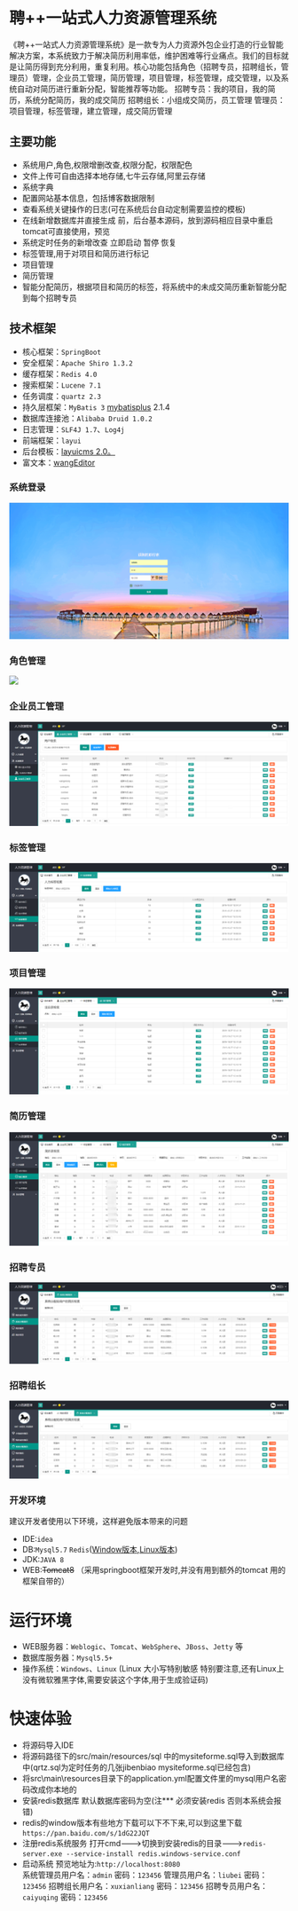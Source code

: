 # 聘++一站式人力资源管理系统
《聘++一站式人力资源管理系统》是一款专为人力资源外包企业打造的行业智能解决方案，本系统致力于解决简历利用率低，维护困难等行业痛点。我们的目标就是让简历得到充分利用，重复利用。核心功能包括角色（招聘专员，招聘组长，管理员）管理，企业员工管理，简历管理，项目管理，标签管理，成交管理，以及系统自动对简历进行重新分配，智能推荐等功能。
招聘专员：我的项目，我的简历，系统分配简历，我的成交简历
招聘组长：小组成交简历，员工管理
管理员：项目管理，标签管理，建立管理，成交简历管理

## 主要功能
* 系统用户,角色,权限增删改查,权限分配，权限配色<br/>
* 文件上传可自由选择本地存储,七牛云存储,阿里云存储
* 系统字典<br/>
* 配置网站基本信息，包括博客数据限制<br/>
* 查看系统关键操作的日志(可在系统后台自动定制需要监控的模板)<br/>
* 在线新增数据库并直接生成 前，后台基本源码，放到源码相应目录中重启tomcat可直接使用，预览<br/>
* 系统定时任务的新增改查 立即启动 暂停 恢复<br/>
* 标签管理,用于对项目和简历进行标记
* 项目管理
* 简历管理
* 智能分配简历，根据项目和简历的标签，将系统中的未成交简历重新智能分配到每个招聘专员

## 技术框架
* 核心框架：`SpringBoot`
* 安全框架：`Apache Shiro 1.3.2`
* 缓存框架：`Redis 4.0`
* 搜索框架：`Lucene 7.1`
* 任务调度：`quartz 2.3`
* 持久层框架：`MyBatis 3` <a href="http://baomidou.oschina.io/mybatis-plus-doc/#/" target="_blank">mybatisplus</a> 2.1.4
* 数据库连接池：`Alibaba Druid 1.0.2`
* 日志管理：`SLF4J 1.7`、`Log4j`
* 前端框架：`layui`
* 后台模板：<a href="http://layuicms.gitee.io/layuicms2.0/index.html" target="_blank">layuicms 2.0。</a>
* 富文本：<a href="http://www.wangeditor.com/" target="_blank">wangEditor</a>

### 系统登录
![](/src/main/resources/static/images/%E7%99%BB%E5%BD%95%E9%A1%B5.png)
### 角色管理
![](https://github.com/zhupanlinch/PinPlus/blob/master/src/main/resources/static/images/%E6%A0%87%E7%AD%BE%E7%AE%A1%E7%90%86.png/角色管理.png)
### 企业员工管理
![](/src/main/resources/static/images/企业员工管理.png)
### 标签管理
![](/src/main/resources/static/images/标签管理.png)
### 项目管理
![](/src/main/resources/static/images/项目管理.png)
### 简历管理
![](/src/main/resources/static/images/简历管理.png)
### 招聘专员
![](/src/main/resources/static/images/招聘专员.png)
### 招聘组长
![](/src/main/resources/static/images/招聘组长.png)

### 开发环境
建议开发者使用以下环境，这样避免版本带来的问题
* IDE:`idea`
* DB:`Mysql5.7`  `Redis`(<a href="https://github.com/MicrosoftArchive/redis/releases" target="_blank">Window版本</a>,<a href="https://redis.io/download" target="_blank">Linux版本</a>)
* JDK:`JAVA 8`
* WEB:<del>Tomcat8</del> （采用springboot框架开发时,并没有用到额外的tomcat 用的框架自带的）

# 运行环境
* WEB服务器：`Weblogic`、`Tomcat`、`WebSphere`、`JBoss`、`Jetty` 等
* 数据库服务器：`Mysql5.5+`
* 操作系统：`Windows`、`Linux` (Linux 大小写特别敏感 特别要注意,还有Linux上没有微软雅黑字体,需要安装这个字体,用于生成验证码)

# 快速体验
* 将源码导入IDE 
* 将源码路径下的src/main/resources/sql 中的mysiteforme.sql导入到数据库中(qrtz.sql为定时任务的几张jibenbiao mysiteforme.sql已经包含)
* 将src\main\resources目录下的application.yml配置文件里的mysql用户名密码改成你本地的
* 安装redis数据库 默认数据库密码为空(注*** 必须安装redis 否则本系统会报错)
* redis的window版本有些地方下载可以下不下来,可以到这里下载`https://pan.baidu.com/s/1dG22JQT`  
* 注册redis系统服务 打开cmd--->切换到安装redis的目录--->`redis-server.exe --service-install redis.windows-service.conf`
* 启动系统 预览地址为:`http://localhost:8080`  
系统管理员用户名：`admin` 密码：`123456`
管理员用户名：`liubei` 密码：`123456`
招聘组长用户名：`xuxianliang` 密码：`123456`
招聘专员用户名：`caiyuqing` 密码：`123456`

